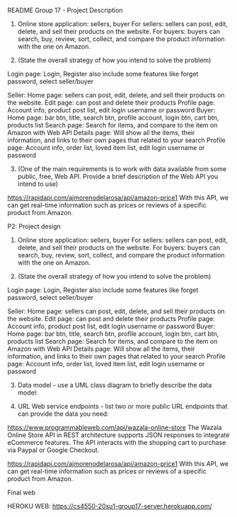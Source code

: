 README
Group 17 - Project Description

1. Online store application: sellers, buyer
For sellers: sellers can post, edit, delete, and sell their products on the website.
For buyers: buyers can search, buy, review, sort, collect, and compare the product information with the one on Amazon.

2. (State the overall strategy of how you intend to solve the problem)

Login page: Login, Register also include some features like forget password, select seller/buyer

Seller: 
Home page: sellers can post, edit, delete, and sell their products on the website.
Edit page: can post and delete their products
Profile page: Account info, product post list, edit login username or password
Buyer: 
Home page: bar btn, title, search btn, profile account, login btn, cart btn, products list
Search page: Search for items, and compare to the item on Amazon with Web API
Details page: Will show all the items, their information, and links to their own pages that related to your search 
Profile page: Account info, order list, loved item list, edit login username or password


3.  (One of the main requirements is to work with data available from some public, free, Web API. Provide a brief description of the Web API you intend to use)

https://rapidapi.com/ajmorenodelarosa/api/amazon-price1
With this API, we can get real-time information such as prices or reviews of a specific product from Amazon.





P2: Project design

1. Online store application: sellers, buyer
For sellers: sellers can post, edit, delete, and sell their products on the website.
For buyers: buyers can search, buy, review, sort, collect, and compare the product information with the one on Amazon.

2. (State the overall strategy of how you intend to solve the problem)

Login page: Login, Register also include some features like forget password, select seller/buyer

Seller: 
Home page: sellers can post, edit, delete, and sell their products on the website.
Edit page: can post and delete their products
Profile page: Account info, product post list, edit login username or password
Buyer: 
Home page: bar btn, title, search btn, profile account, login btn, cart btn, products list
Search page: Search for items, and compare to the item on Amazon with Web API
Details page: Will show all the items, their information, and links to their own pages that related to your search 
Profile page: Account info, order list, loved item list, edit login username or password



3. Data model - use a UML class diagram to briefly describe the data model:


4. URL Web service endpoints - list two or more public URL endpoints that can provide the data you need:

https://www.programmableweb.com/api/wazala-online-store
The Wazala Online Store API in REST architecture supports JSON responses to integrate eCommerce features. The API interacts with the shopping cart to purchase via Paypal or Google Checkout.

https://rapidapi.com/ajmorenodelarosa/api/amazon-price1
With this API, we can get real-time information such as prices or reviews of a specific product from Amazon.




Final web

HEROKU WEB:
https://cs4550-20su1-group17-server.herokuapp.com/
